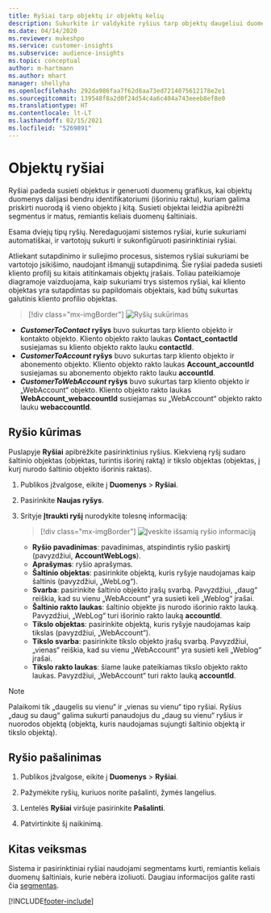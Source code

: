 ```yaml
---
title: Ryšiai tarp objektų ir objektų kelių
description: Sukurkite ir valdykite ryšius tarp objektų daugeliui duomenų šaltinių.
ms.date: 04/14/2020
ms.reviewer: mukeshpo
ms.service: customer-insights
ms.subservice: audience-insights
ms.topic: conceptual
author: m-hartmann
ms.author: mhart
manager: shellyha
ms.openlocfilehash: 292da986faa7f62d8aa73ed7214075612178e2e1
ms.sourcegitcommit: 139548f8a2d0f24d54c4a6c404a743eeeb8ef8e0
ms.translationtype: HT
ms.contentlocale: lt-LT
ms.lasthandoff: 02/15/2021
ms.locfileid: "5269891"
---
```

# <a name="relationships-between-entities"></a>Objektų ryšiai

Ryšiai padeda susieti objektus ir generuoti duomenų grafikus, kai objektų duomenys dalijasi bendru identifikatoriumi (išoriniu raktu), kuriam galima priskirti nuorodą iš vieno objekto į kitą. Susieti objektai leidžia apibrėžti segmentus ir matus, remiantis keliais duomenų šaltiniais.

Esama dviejų tipų ryšių. Neredaguojami sistemos ryšiai, kurie sukuriami automatiškai, ir vartotojų sukurti ir sukonfigūruoti pasirinktiniai ryšiai.

Atliekant sutapdinimo ir suliejimo procesus, sistemos ryšiai sukuriami be vartotojo įsikišimo, naudojant išmanųjį sutapdinimą. Šie ryšiai padeda susieti kliento profilį su kitais atitinkamais objektų įrašais. Toliau pateikiamoje diagramoje vaizduojama, kaip sukuriami trys sistemos ryšiai, kai kliento objektas yra sutapdintas su papildomais objektais, kad būtų sukurtas galutinis kliento profilio objektas.

> [!div class="mx-imgBorder"]
> ![Ryšių sukūrimas](media/relationships-entities-merge.png "Ryšio sukūrimas")

- ***CustomerToContact* ryšys** buvo sukurtas tarp kliento objekto ir kontakto objekto. Kliento objekto rakto laukas **Contact_contactId** susiejamas su kliento objekto rakto lauku **contactId**.
- ***CustomerToAccount* ryšys** buvo sukurtas tarp kliento objekto ir abonemento objekto. Kliento objekto rakto laukas **Account_accountId** susiejamas su abonemento objekto rakto lauku **accountId**.
- ***CustomerToWebAccount* ryšys** buvo sukurtas tarp kliento objekto ir „WebAccount“ objekto. Kliento objekto rakto laukas **WebAccount_webaccountId** susiejamas su „WebAccount“ objekto rakto lauku **webaccountId**.

## <a name="create-a-relationship"></a>Ryšio kūrimas

Puslapyje **Ryšiai** apibrėžkite pasirinktinius ryšius. Kiekvieną ryšį sudaro šaltinio objektas (objektas, turintis išorinį raktą) ir tikslo objektas (objektas, į kurį nurodo šaltinio objekto išorinis raktas).

1. Publikos įžvalgose, eikite į **Duomenys** > **Ryšiai**.

2. Pasirinkite **Naujas ryšys**.

3. Srityje **Įtraukti ryšį** nurodykite tolesnę informaciją:

   > [!div class="mx-imgBorder"]
   > ![Įveskite išsamią ryšio informaciją](media/relationships-add.png "Ryšio detalių įvedimas")

   - **Ryšio pavadinimas**: pavadinimas, atspindintis ryšio paskirtį (pavyzdžiui, **AccountWebLogs**).
   - **Aprašymas**: ryšio aprašymas.
   - **Šaltinio objektas**: pasirinkite objektą, kuris ryšyje naudojamas kaip šaltinis (pavyzdžiui, „WebLog“).
   - **Svarba**: pasirinkite šaltinio objekto įrašų svarbą. Pavyzdžiui, „daug“ reiškia, kad su vienu „WebAccount“ yra susieti keli „Weblog“ įrašai.
   - **Šaltinio rakto laukas**: šaltinio objekte jis nurodo išorinio rakto lauką. Pavyzdžiui, „WebLog“ turi išorinio rakto lauką **accountId**.
   - **Tikslo objektas**: pasirinkite objektą, kuris ryšyje naudojamas kaip tikslas (pavyzdžiui, „WebAccount“).
   - **Tikslo svarba**: pasirinkite tikslo objekto įrašų svarbą. Pavyzdžiui, „vienas“ reiškia, kad su vienu „WebAccount“ yra susieti keli „Weblog“ įrašai.
   - **Tikslo rakto laukas**: šiame lauke pateikiamas tikslo objekto rakto laukas. Pavyzdžiui, „WebAccount“ turi rakto lauką **accountId**.

> [!NOTE]
> Palaikomi tik „daugelis su vienu“ ir „vienas su vienu“ tipo ryšiai. Ryšius „daug su daug“ galima sukurti panaudojus du „daug su vienu“ ryšius ir nuorodos objektą (objektą, kuris naudojamas sujungti šaltinio objektą ir tikslo objektą).

## <a name="delete-a-relationship"></a>Ryšio pašalinimas

1. Publikos įžvalgose, eikite į **Duomenys** > **Ryšiai**.

2. Pažymėkite ryšių, kuriuos norite pašalinti, žymės langelius.

3. Lentelės **Ryšiai** viršuje pasirinkite **Pašalinti**.

4. Patvirtinkite šį naikinimą.

## <a name="next-step"></a>Kitas veiksmas

Sistema ir pasirinktiniai ryšiai naudojami segmentams kurti, remiantis keliais duomenų šaltiniais, kurie nebėra izoliuoti. Daugiau informacijos galite rasti čia [segmentas](segments.md).


[!INCLUDE[footer-include](../includes/footer-banner.md)]
